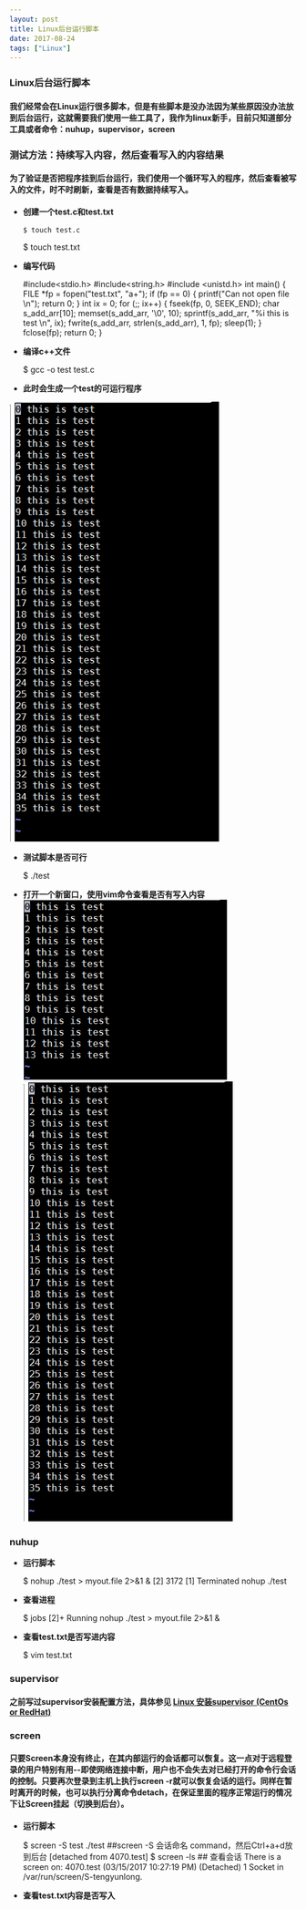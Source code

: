 ```yaml
---
layout: post
title: Linux后台运行脚本
date: 2017-08-24
tags: ["Linux"]
---
```


### Linux后台运行脚本

#### 我们经常会在Linux运行很多脚本，但是有些脚本是没办法因为某些原因没办法放到后台运行，这就需要我们使用一些工具了，我作为linux新手，目前只知道部分工具或者命令：nuhup，supervisor，screen

<!--more-->

### 测试方法：持续写入内容，然后查看写入的内容结果

#### 为了验证是否把程序挂到后台运行，我们使用一个循环写入的程序，然后查看被写入的文件，时不时刷新，查看是否有数据持续写入。

*   **创建一个test.c和test.txt**

        $ touch test.c
    $ touch test.txt

*   **编写代码**

    #include<stdio.h>
    #include<string.h>
    #include <unistd.h>
    int main() {
            FILE *fp = fopen("test.txt", "a+");
            if (fp == 0) {
                    printf("Can not open file \n");
                    return 0;
            }
            int ix = 0;
            for (;; ix++) {
                    fseek(fp, 0, SEEK_END);
                    char s_add_arr[10];
                    memset(s_add_arr, '\0', 10);
                    sprintf(s_add_arr, "%i this is test \n", ix);
                    fwrite(s_add_arr, strlen(s_add_arr), 1, fp);
                    sleep(1);
            }
            fclose(fp);
            return 0;
    }

*   **编译c++文件**

    $ gcc -o test test.c

*   **此时会生成一个test的可运行程序**

![](1489635678506.png)

*   **测试脚本是否可行**

    $ ./test

*   **打开一个新窗口，使用vim命令查看是否有写入内容**
![](1489635664287.png)
![](1489635678506.png)

### nuhup

*   **运行脚本**

    $ nohup ./test > myout.file 2>&1 &
    [2] 3172
    [1]   Terminated              nohup ./test

*   **查看进程**

    $ jobs
    [2]+  Running                 nohup ./test > myout.file 2>&1 &

*   **查看test.txt是否写进内容**

    $ vim test.txt

### supervisor

#### 之前写过supervisor安装配置方法，具体参见 [Linux 安装supervisor (CentOs or RedHat)](http://feilong.tech/?p=118)

### screen

#### 只要Screen本身没有终止，在其内部运行的会话都可以恢复。这一点对于远程登录的用户特别有用--即使网络连接中断，用户也不会失去对已经打开的命令行会话的控制。只要再次登录到主机上执行screen -r就可以恢复会话的运行。同样在暂时离开的时候，也可以执行分离命令detach，在保证里面的程序正常运行的情况下让Screen挂起（切换到后台）。

*   **运行脚本**

    $ screen -S test ./test ##screen -S 会话命名 command，然后Ctrl+a+d放到后台
    [detached from 4070.test]
    $ screen -ls ## 查看会话
    There is a screen on:
            4070.test       (03/15/2017 10:27:19 PM)        (Detached)
    1 Socket in /var/run/screen/S-tengyunlong.

*   **查看test.txt内容是否写入**
